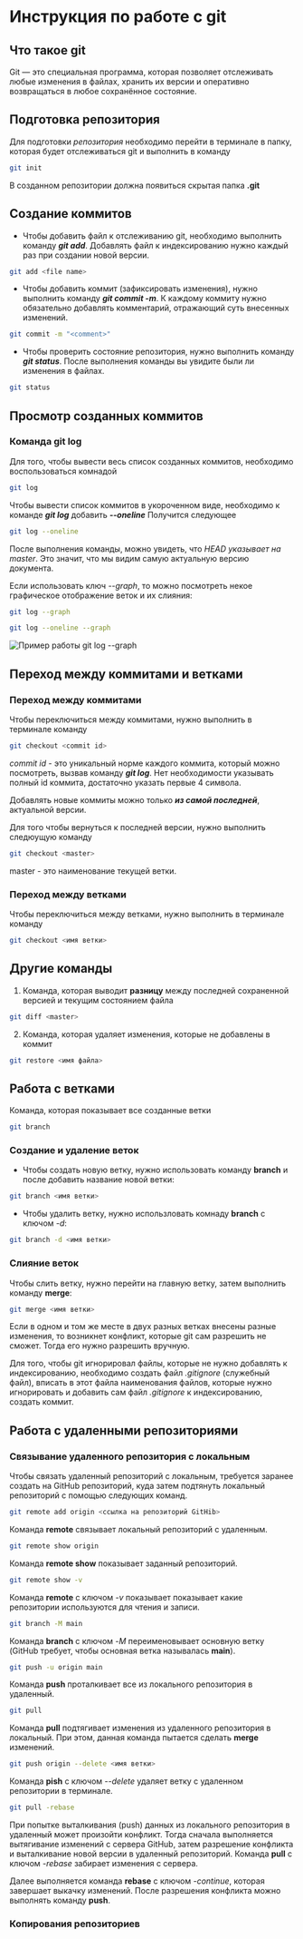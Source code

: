 # Инструкция по работе с git

## Что такое git

Git — это специальная программа, которая позволяет отслеживать любые изменения в файлах, хранить их версии и оперативно возвращаться в любое сохранённое состояние.

## Подготовка репозитория

Для подготовки *репозитория* необходимо перейти в терминале в папку, которая будет отслеживаться git и выполнить в команду 
```sh
git init
```
В созданном репозитории должна появиться скрытая папка **.git**

## Создание коммитов

* Чтобы добавить файл к отслеживанию git, необходимо выполнить команду ***git add***. Добавлять файл к индексированию нужно каждый раз при создании новой версии.

```sh
git add <file name>
```

* Чтобы добавить коммит (зафиксировать изменения), нужно выполнить команду ***git commit -m***. К каждому коммиту нужно обязательно добавлять комментарий, отражающий суть внесенных изменений.
```sh
git commit -m "<comment>"
```

* Чтобы проверить состояние репозитория, нужно выполнить команду ***git status***. После выполнения команды вы увидите были ли изменения в файлах.
```sh
git status
```
## Просмотр созданных коммитов

### Команда git log

Для того, чтобы вывести весь список созданных коммитов, необходимо воспользоваться комнадой
```sh
git log
```
Чтобы вывести список коммитов в укороченном виде, необходимо к команде ***git log*** добавить ***--oneline*** Получится следующее
```sh
git log --oneline
```
После выполнения команды, можно увидеть, что *HEAD указывает на master*. Это значит, что мы видим самую актуальную версию документа.

Если использовать ключ *--graph*, то можно посмотреть некое графическое отображение веток и их слияния:
```sh
git log --graph
```
```sh
git log --oneline --graph
```
![Пример работы git log --graph](exmp.png)

## Переход между коммитами и ветками

### Переход между коммитами

Чтобы переключиться между коммитами, нужно выполнить в терминале команду 
```sh
git checkout <commit id>
```
*commit id*  - это уникальный норме каждого коммита, который можно посмотреть, вызвав команду ***git log***.
Нет необходимости указывать полный id коммита, достаточно указать первые 4 символа.

Добавлять новые коммиты можно только ***из самой последней***, актуальной версии.

Для того чтобы вернуться к последней версии, нужно выполнить следюущую команду
```sh
git checkout <master>
```
master - это наименование текущей ветки.

### Переход между ветками

Чтобы переключиться между ветками, нужно выполнить в терминале команду 
```sh
git checkout <имя ветки>
```

## Другие команды

1. Команда, которая выводит **разницу** между последней сохраненной версией и текущим состоянием файла
```sh
git diff <master>
```
2. Команда, которая удаляет изменения, которые не добавлены в коммит
```sh
git restore <имя файла>
```
## Работа с ветками

Команда, которая показывает все созданные ветки
```sh
git branch
```
### Создание и удаление веток

* Чтобы создать новую ветку, нужно использовать команду **branch** и после добавить название новой ветки:
```sh
git branch <имя ветки>
```
* Чтобы удалить ветку, нужно использловать комнаду **branch** с ключом *-d*:
```sh
git branch -d <имя ветки>
```
### Слияние веток

Чтобы слить ветку, нужно перейти на главную ветку, затем выполнить команду **merge**:
```sh
git merge <имя ветки>
```
Если в одном и том же месте в двух разных ветках внесены разные изменения, то возникнет конфликт, которые git сам разрешить не сможет. Тогда его нужно разрешить вручную.

Для того, чтобы git игнорировал файлы, которые не нужно добавлять к индексированию, необходимо создать файл *.gitignore* (служебный файл), вписать в этот файла наименования файлов, которые нужно игнорировать и добавить сам файл *.gitignore* к индексированию, создать коммит.

## Работа с удаленными репозиториями

### Связывание удаленного репозитория с локальным

Чтобы связать удаленный репозиторий с локальным, требуется заранее создать на GitHub репозиторий, куда затем подтянуть локальный репозиторий с помощью следующих команд.
```sh
git remote add origin <ссылка на репозиторий GitHib>
```
Команда **remote** связывает локальный репозиторий с удаленным.

```sh
git remote show origin
```
Команда **remote show** показывает заданный репозиторий.

```sh
git remote show -v
```
Команда **remote** с ключом *-v* показывает показывает какие репозитории используются для чтения и записи.

```sh
git branch -M main
```
Команда **branch** с ключом *-M* переименовывает основную ветку (GitHub требует, чтобы основная ветка называлась **main**).

```sh
git push -u origin main
```
Команда **push** проталкивает все из локального репозитория в удаленный.

```sh
git pull 
```
Команда **pull** подтягивает изменения из удаленного репозитория в локальный. При этом, данная команда пытается сделать **merge** изменений.

```sh
git push origin --delete <имя ветки>
```
Команда **pish** с ключом *--delete* удаляет ветку с удаленном репозитории в терминале.

```sh
git pull -rebase
```
При попытке выталкивания (push) данных из локального репозитория в удаленный может произойти конфликт. Тогда сначала выполняется вытягивание изменений с сервера GitHub, затем разрешение конфликта и выталкивание новой версии в удаленный репозиторий.
Команда **pull** с ключом *-rebase* забирает изменения с сервера.

Далее выполняется команда **rebase** с ключом *-continue*, которая завершает выкачку изменений. После разрешения конфликта можно выполнять команду **push**.

### Копирования репозиториев